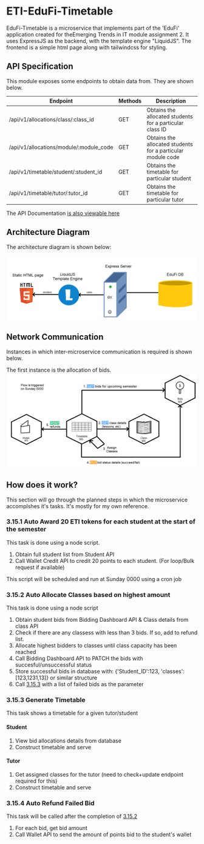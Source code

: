 # ETI-EduFi-Timetable
EduFi-Timetable is a microservice that implements part of the 'EduFi' application created for theEmerging Trends in IT module assignment 2. It uses ExpressJS as the backend, with the template engine "LiquidJS". The frontend is a simple html page along with tailwindcss for styling.

## API Specification
This module exposes some endpoints to obtain data from. They are shown below.

| Endpoint                                  | Methods   | Description                                                   |
| ----------------------------------------- | --------- | ------------------------------------------------------------- | 
| /api/v1/allocations/class/:class_id       | GET       | Obtains the allocated students for a particular class ID      |
| /api/v1/allocations/module/:module_code   | GET       | Obtains the allocated students for a particular module code   |
| /api/v1/timetable/student/:student_id     | GET       | Obtains the timetable for particular student                  |
| /api/v1/timetable/tutor/:tutor_id         | GET       | Obtains the timetable for particular tutor                    |

The API Documentation [is also viewable here](https://documenter.getpostman.com/view/19284028/UVXqFYo2)

## Architecture Diagram

The architecture diagram is shown below:

![Architecture Diagram](Images/architectureDiagram.png)


## Network Communication
Instances in which inter-microservice communication is required is shown below.

The first instance is the allocation of bids.
![Allocation Flow](Images/allocationFlow.png)


## How does it work?
This section will go through the planned steps in which the microservice accomplshes it's tasks. It's mostly for my own reference.

### 3.15.1 Auto Award 20 ETI tokens for each student at the start of the semester
This task is done using a node script.

1. Obtain full student list from Student API
2. Call Wallet Credit API to credit 20 points to each student. (For loop/Bulk request if available)

This script will be scheduled and run at Sunday 0000 using a cron job

### 3.15.2 Auto Allocate Classes based on highest amount
This task is done using a node script

1. Obtain student bids from Bidding Dashboard API & Class details from class API
2. Check if there are any classess with less than 3 bids. If so, add to refund list.
3. Allocate highest bidders to classes until class capacity has been reached
4. Call Bidding Dashboard API to PATCH the bids with succesful/unsuccessful status
5. Store successful bids in database with: {'Student_ID':123, 'classes':[123,1231,13]} or similar structure
6. Call [3.15.3](#3154-auto-refund-failed-bids) with a list of failed bids as the parameter

### 3.15.3 Generate Timetable
This task shows a timetable for a given tutor/student

#### Student
1. View bid allocations details from database
2. Construct timetable and serve

#### Tutor
1. Get assigned classes for the tutor (need to check+update endpoint required for this)
2. Construct timetable and serve

### 3.15.4 Auto Refund Failed Bid
This task will be called after the completion of [3.15.2](#3152-auto-allocate-classes-based-on-highest-amount)

1. For each bid, get bid amount
2. Call Wallet API to send the amount of points bid to the student's wallet

